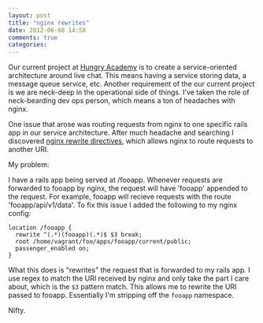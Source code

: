 ```yaml
---
layout: post
title: "nginx rewrites"
date: 2012-06-08 14:58
comments: true
categories: 
---
```


Our current project at [Hungry Academy](http://hungryacademy.com) is to create
a service-oriented architecture around live chat. This means having a service
storing data, a message queue service, etc. Another requirement of the our
current project is we are neck-deep in the operational side of things. I've
taken the role of neck-bearding dev ops person, which means a ton of headaches
with nginx. 

One issue that arose was routing requests from nginx to one specific rails app
in our service architecture. After much headache and searching I discovered
[nginx rewrite directives](http://wiki.nginx.org/HttpRewriteModule), which
allows nginx to route requests to another URI.

My problem:

I have a rails app being served at /fooapp. Whenever requests are forwarded to fooapp
by nginx, the request will have 'fooapp' appended to the request. For example,
fooapp will recieve requests with the route 'fooapp/api/v1/data'. To fix this
issue I added the following to my nginx config:

```
location /fooapp {
  rewrite ^(.*)(fooapp)(.*)$ $3 break;
  root /home/vagrant/foo/apps/fooapp/current/public;
  passenger_enabled on;
}
```

What this does is "rewrites" the request that is forwarded to my rails app. I
use regex to match the URI received by nginx and only take the part I care
about, which is the `$3` pattern match. This allows me to rewrite the URI
passed to fooapp. Essentially I'm stripping off the `fooapp` namespace. 

Nifty.
